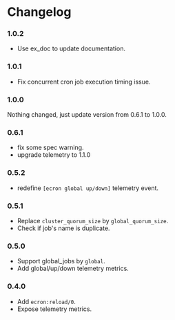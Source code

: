 # Changelog

### 1.0.2
- Use ex_doc to update documentation.

### 1.0.1
- Fix concurrent cron job execution timing issue.

### 1.0.0
Nothing changed, just update version from 0.6.1 to 1.0.0.

### 0.6.1
- fix some spec warning.
- upgrade telemetry to 1.1.0

### 0.5.2
- redefine `[ecron global up/down]` telemetry event.

### 0.5.1
- Replace `cluster_quorum_size` by `global_quorum_size`.
- Check if job's name is duplicate.

### 0.5.0
- Support global_jobs by `global`.
- Add global/up/down telemetry metrics.
 
### 0.4.0

- Add `ecron:reload/0`.
- Expose telemetry metrics. 
